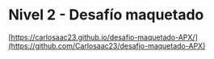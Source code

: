 # Nivel 2 - Desafío maquetado

[https://carlosaac23.github.io/desafio-maquetado-APX/](https://github.com/Carlosaac23/desafio-maquetado-APX)
